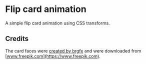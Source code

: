 # Flip card animation

A simple flip card animation using CSS transforms.

## Credits

The card faces were [created by brgfx](https://www.freepik.com/vectors/cards) and were downloaded from [www.freepik.com](https://www.freepik.com).
